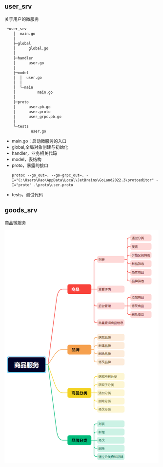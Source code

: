 

## user_srv

关于用户的微服务
```
 ─user_srv
    │  main.go
    │
    ├─global
    │      global.go
    │
    ├─handler
    │      user.go
    │
    ├─model
    │  │  user.go
    │  │
    │  └─main
    │          main.go
    │
    ├─proto
    │      user.pb.go
    │      user.proto
    │      user_grpc.pb.go
    │
    └─tests
            user.go
```

- main.go：启动微服务的入口
- global,全局对象创建与初始化
- handler，业务相关代码
- model，表结构
- proto，暴露的接口
    ```
    protoc --go_out=. --go-grpc_out=. -I="C:\Users\Rao\AppData\Local\JetBrains\GoLand2022.3\protoeditor" -I="proto" .\proto\user.proto   
    ```
- tests，测试代码

## goods_srv
商品微服务

![goods_srv.png](assets/goods_srv.png)